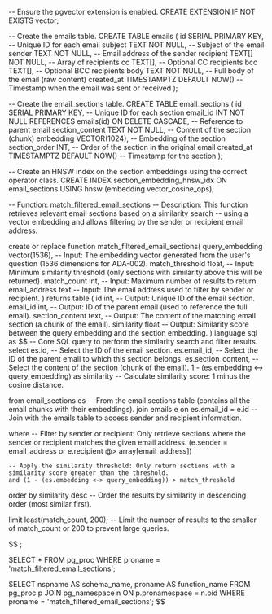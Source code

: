 -- Ensure the pgvector extension is enabled.
CREATE EXTENSION IF NOT EXISTS vector;

-- Create the emails table.
CREATE TABLE emails (
id SERIAL PRIMARY KEY, -- Unique ID for each email
subject TEXT NOT NULL, -- Subject of the email
sender TEXT NOT NULL, -- Email address of the sender
recipient TEXT[] NOT NULL, -- Array of recipients
cc TEXT[], -- Optional CC recipients
bcc TEXT[], -- Optional BCC recipients
body TEXT NOT NULL, -- Full body of the email (raw content)
created_at TIMESTAMPTZ DEFAULT NOW() -- Timestamp when the email was sent or received
);

-- Create the email_sections table.
CREATE TABLE email_sections (
id SERIAL PRIMARY KEY, -- Unique ID for each section
email_id INT NOT NULL REFERENCES emails(id) ON DELETE CASCADE, -- Reference to parent email
section_content TEXT NOT NULL, -- Content of the section (chunk)
embedding VECTOR(1024), -- Embedding of the section
section_order INT, -- Order of the section in the original email
created_at TIMESTAMPTZ DEFAULT NOW() -- Timestamp for the section
);

-- Create an HNSW index on the section embeddings using the correct operator class.
CREATE INDEX section_embedding_hnsw_idx
ON email_sections USING hnsw (embedding vector_cosine_ops);

-- Function: match_filtered_email_sections
-- Description: This function retrieves relevant email sections based on a similarity search
-- using a vector embedding and allows filtering by the sender or recipient email address.

create or replace function match_filtered_email_sections(
query_embedding vector(1536), -- Input: The embedding vector generated from the user's question (1536 dimensions for ADA-002).
match_threshold float, -- Input: Minimum similarity threshold (only sections with similarity above this will be returned).
match_count int, -- Input: Maximum number of results to return.
email_address text -- Input: The email address used to filter by sender or recipient.
)
returns table (
id int, -- Output: Unique ID of the email section.
email_id int, -- Output: ID of the parent email (used to reference the full email).
section_content text, -- Output: The content of the matching email section (a chunk of the email).
similarity float -- Output: Similarity score between the query embedding and the section embedding.
)
language sql
as $$
-- Core SQL query to perform the similarity search and filter results.
select
es.id, -- Select the ID of the email section.
es.email_id, -- Select the ID of the parent email to which this section belongs.
es.section_content, -- Select the content of the section (chunk of the email).
1 - (es.embedding <-> query_embedding) as similarity -- Calculate similarity score: 1 minus the cosine distance.

from
email_sections es -- From the email sections table (contains all the email chunks with their embeddings).
join
emails e on es.email_id = e.id -- Join with the emails table to access sender and recipient information.

where
-- Filter by sender or recipient: Only retrieve sections where the sender or recipient matches the given email address.
(e.sender = email_address or e.recipient @> array[email_address])

    -- Apply the similarity threshold: Only return sections with a similarity score greater than the threshold.
    and (1 - (es.embedding <-> query_embedding)) > match_threshold

order by
similarity desc -- Order the results by similarity in descending order (most similar first).

limit
least(match_count, 200); -- Limit the number of results to the smaller of match_count or 200 to prevent large queries.

$$
;


SELECT *
FROM pg_proc
WHERE proname = 'match_filtered_email_sections';


SELECT nspname AS schema_name, proname AS function_name
FROM pg_proc p
JOIN pg_namespace n ON p.pronamespace = n.oid
WHERE proname = 'match_filtered_email_sections';
$$
